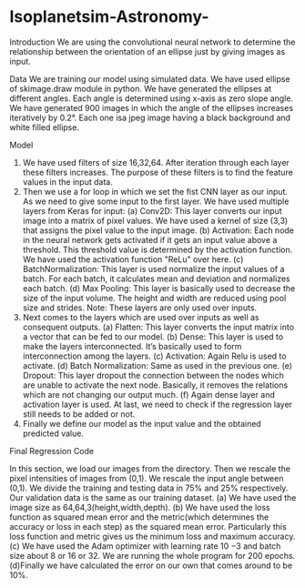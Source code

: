 # Isoplanetsim-Astronomy-

Introduction
We are using the convolutional neural network to determine the relationship between the orientation of an ellipse just by giving images as input.


Data
We are training our model using simulated data. We have used ellipse of skimage.draw module in python. We have generated the ellipses at different angles.
Each angle is determined using x-axis as zero slope angle. We have generated 900 images in which the angle of the ellipses increases iteratively by 0.2°. Each one isa jpeg image having a black background and white filled ellipse.


Model
1. We have used filters of size 16,32,64. After iteration through each layer these
filters increases. The purpose of these filters is to find the feature values in
the input data.
2. Then we use a for loop in which we set the fist CNN layer as our input. As we need to give some input to the first layer. We have used multiple layers
from Keras for input:
(a) Conv2D: This layer converts our input image into a matrix of pixel values. We have used a kernel of size (3,3) that assigns the pixel value to
the input image.
(b) Activation: Each node in the neural network gets activated if it gets an input value above a threshold. This threshold value is determined by
the activation function. We have used the activation function "ReLu"
over here.
(c) BatchNormalization: This layer is used normalize the input values of a batch. For each batch, it calculates mean and deviation and normalizes
each batch.
(d) Max Pooling: This layer is basically used to decrease the size of the input volume. The height and width are reduced using pool size and strides.
Note: These layers are only used over inputs.
3. Next comes to the layers which are used over inputs as well as consequent
outputs.
(a) Flatten: This layer converts the input matrix into a vector that can be
fed to our model.
(b) Dense: This layer is used to make the layers interconnected. It’s basically used to form interconnection among the layers.
(c) Activation: Again Relu is used to activate.
(d) Batch Normalization: Same as used in the previous one.
(e) Dropout: This layer dropout the connection between the nodes which are unable to activate the next node. Basically, it removes the relations
which are not changing our output much.
(f) Again dense layer and activation layer is used. At last, we need to check if the regression layer still needs to be added or not.
4. Finally we define our model as the input value and the obtained predicted
value.


Final Regression Code

In this section, we load our images from the directory. Then we rescale the pixel intensities of images from (0,1). We rescale the input angle between
(0,1). We divide the training and testing data in 75% and 25% respectively. Our validation data is the same as our training dataset.
(a) We have used the image size as 64,64,3(height,width,depth).
(b) We have used the loss function as squared mean error and the metric(which determines the accuracy or loss in each step) as the squared mean error. Particularly this loss function and metric gives us the minimum loss and maximum accuracy.
(c) We have used the Adam optimizer with learning rate 10 −3 and batch size about 8 or 16 or 32. We are running the whole program for 200
epochs.
(d)Finally we have calculated the error on our own that comes around to be 10%.
